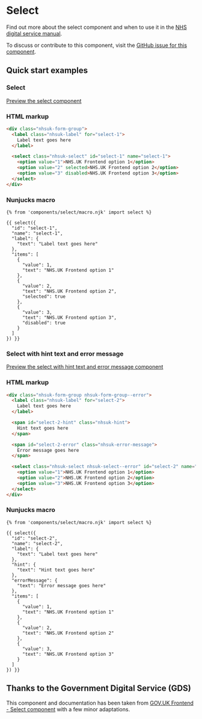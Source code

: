 # Select

Find out more about the select component and when to use it in the [NHS digital service manual](https://beta.nhs.uk/service-manual/patterns/).

To discuss or contribute to this component, visit the [GitHub issue for this component](https://github.com/nhsuk/nhsuk-frontend/issues/225).

## Quick start examples

### Select

[Preview the select component](https://nhsuk.github.io/nhsuk-frontend/components/select/index.html)

### HTML markup

```html
<div class="nhsuk-form-group">
  <label class="nhsuk-label" for="select-1">
    Label text goes here
  </label>

  <select class="nhsuk-select" id="select-1" name="select-1">
    <option value="1">NHS.UK Frontend option 1</option>
    <option value="2" selected>NHS.UK Frontend option 2</option>
    <option value="3" disabled>NHS.UK Frontend option 3</option>
  </select>
</div>
```

### Nunjucks macro

```
{% from 'components/select/macro.njk' import select %}

{{ select({
  "id": "select-1",
  "name": "select-1",
  "label": {
    "text": "Label text goes here"
  },
  "items": [
    {
      "value": 1,
      "text": "NHS.UK Frontend option 1"
    },
    {
      "value": 2,
      "text": "NHS.UK Frontend option 2",
      "selected": true
    },
    {
      "value": 3,
      "text": "NHS.UK Frontend option 3",
      "disabled": true
    }
  ]
}) }}
```

### Select with hint text and error message

[Preview the select with hint text and error message component](https://nhsuk.github.io/nhsuk-frontend/components/select/hint-error.html)

### HTML markup

```html
<div class="nhsuk-form-group nhsuk-form-group--error">
  <label class="nhsuk-label" for="select-2">
    Label text goes here
  </label>

  <span id="select-2-hint" class="nhsuk-hint">
    Hint text goes here
  </span>

  <span id="select-2-error" class="nhsuk-error-message">
    Error message goes here
  </span>

  <select class="nhsuk-select nhsuk-select--error" id="select-2" name="select-2" aria-describedby="select-2-hint select-2-error">
    <option value="1">NHS.UK Frontend option 1</option>
    <option value="2">NHS.UK Frontend option 2</option>
    <option value="3">NHS.UK Frontend option 3</option>
  </select>
</div>
```

### Nunjucks macro

```
{% from 'components/select/macro.njk' import select %}

{{ select({
  "id": "select-2",
  "name": "select-2",
  "label": {
    "text": "Label text goes here"
  },
  "hint": {
    "text": "Hint text goes here"
  },
  "errorMessage": {
    "text": "Error message goes here"
  },
  "items": [
    {
      "value": 1,
      "text": "NHS.UK Frontend option 1"
    },
    {
      "value": 2,
      "text": "NHS.UK Frontend option 2"
    },
    {
      "value": 3,
      "text": "NHS.UK Frontend option 3"
    }
  ]
}) }}
```

## Thanks to the Government Digital Service (GDS)

This component and documentation has been taken from [GOV.UK Frontend - Select component](https://github.com/alphagov/govuk-frontend/tree/master/package/components/select) with a few minor adaptations.
